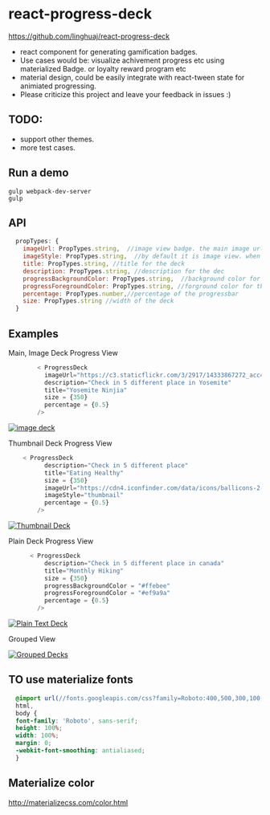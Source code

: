 # react-progress-deck

https://github.com/linghuaj/react-progress-deck

-  react component for generating gamification badges.
-  Use cases would be: visualize achivement progress etc using materialized Badge. or loyalty reward program etc
-  material design, could be easily integrate with react-tween state for animiated progressing.
-  Please criticize this project and leave your feedback in issues :)


## TODO:
- support other themes.
- more test cases.

## Run a demo
```shellscript
gulp webpack-dev-server
gulp
```


## API
```javascript
  propTypes: {
    imageUrl: PropTypes.string,  //image view badge. the main image url
    imageStyle: PropTypes.string,  //by default it is image view. when specify 'thumbnail', it switch to thumbnail mode
    title: PropTypes.string, //title for the deck
    description: PropTypes.string, //description for the dec
    progressBackgroundColor: PropTypes.string,  //background color for the progressbar
    progressForegroundColor: PropTypes.string, //forground color for the progressbar
    percentage: PropTypes.number,//percentage of the progressbar
    size: PropTypes.string //width of the deck
  }
```

## Examples

Main, Image Deck Progress View
```javascript
        < ProgressDeck
          imageUrl="https://c3.staticflickr.com/3/2917/14333867272_acc4372727_b.jpg"
          description="Check in 5 different place in Yosemite"
          title="Yosemite Ninjia"
          size = {350}
          percentage = {0.5}
        />
```
[![image deck](https://github.com/vanessachem/react-badge/blob/master/assets/imgBadge.gif)](#features)

Thumbnail Deck Progress View
```javascript
    < ProgressDeck
          description="Check in 5 different place"
          title="Eating Healthy"
          size = {350}
          imageUrl="https://cdn4.iconfinder.com/data/icons/ballicons-2-free/100/pencil-128.png"
          imageStyle="thumbnail"
          percentage = {0.5}
        />
```
[![Thumbnail Deck](https://github.com/vanessachem/react-badge/blob/master/assets/thumbBadge.gif)](#features)

Plain Deck Progress View
```javascript
      < ProgressDeck
          description="Check in 5 different place in canada"
          title="Monthly Hiking"
          size = {350}
          progressBackgroundColor = "#ffebee"
          progressForegroundColor = "#ef9a9a"
          percentage = {0.5}
        />

```
[![Plain Text Deck](https://github.com/vanessachem/react-badge/blob/master/assets/plainBadge.gif)](#features)

Grouped View

[![Grouped Decks](https://github.com/vanessachem/react-badge/blob/master/assets/screenshot.png)](#features)

## TO use materialize fonts
```css
  @import url(//fonts.googleapis.com/css?family=Roboto:400,500,300,100,700,900);
  html,
  body {
  font-family: 'Roboto', sans-serif;
  height: 100%;
  width: 100%;
  margin: 0;
  -webkit-font-smoothing: antialiased;
  }
```

## Materialize color
http://materializecss.com/color.html

